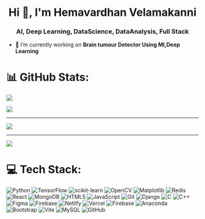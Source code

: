 <h1 align="center">Hi 👋, I'm Hemavardhan Velamakanni</h1>
<h3 align="center">AI, Deep Learning, DataScience, DataAnalysis, Full Stack</h3>

- 🔭 I’m currently working on **Brain tumour Detector Using Ml,Deep Learning**

# 📊 GitHub Stats:
![](https://github-readme-stats.vercel.app/api?username=VardhanVelamakanni&theme=dark&hide_border=false&include_all_commits=false&count_private=false)<br/>

![](https://github-readme-streak-stats.herokuapp.com/?user=VardhanVelamakanni&theme=dark&hide_border=false)<br/><hr/>

![](https://github-readme-stats.vercel.app/api/top-langs/?username=VardhanVelamakanni&theme=dark&hide_border=false&include_all_commits=false&count_private=false&layout=compact)

---
[![](https://visitcount.itsvg.in/api?id=VardhanVelamakanni&icon=0&color=0)](https://visitcount.itsvg.in)

# 💻 Tech Stack:
![Python](https://img.shields.io/badge/python-3670A0?style=for-the-badge&logo=python&logoColor=ffdd54) ![TensorFlow](https://img.shields.io/badge/TensorFlow-%23FF6F00.svg?style=for-the-badge&logo=TensorFlow&logoColor=white) ![scikit-learn](https://img.shields.io/badge/scikit--learn-%23F7931E.svg?style=for-the-badge&logo=scikit-learn&logoColor=white) ![OpenCV](https://img.shields.io/badge/opencv-%23white.svg?style=for-the-badge&logo=opencv&logoColor=white) ![Matplotlib](https://img.shields.io/badge/Matplotlib-%23ffffff.svg?style=for-the-badge&logo=Matplotlib&logoColor=black) ![Redis](https://img.shields.io/badge/redis-%23DD0031.svg?style=for-the-badge&logo=redis&logoColor=white) ![React](https://img.shields.io/badge/react-%2320232a.svg?style=for-the-badge&logo=react&logoColor=%2361DAFB) ![MongoDB](https://img.shields.io/badge/MongoDB-%234ea94b.svg?style=for-the-badge&logo=mongodb&logoColor=white) ![HTML5](https://img.shields.io/badge/html5-%23E34F26.svg?style=for-the-badge&logo=html5&logoColor=white) ![JavaScript](https://img.shields.io/badge/javascript-%23323330.svg?style=for-the-badge&logo=javascript&logoColor=%23F7DF1E) ![Git](https://img.shields.io/badge/git-%23F05033.svg?style=for-the-badge&logo=git&logoColor=white) ![Django](https://img.shields.io/badge/django-%23092E20.svg?style=for-the-badge&logo=django&logoColor=white) ![C](https://img.shields.io/badge/c-%2300599C.svg?style=for-the-badge&logo=c&logoColor=white) ![C++](https://img.shields.io/badge/c++-%2300599C.svg?style=for-the-badge&logo=c%2B%2B&logoColor=white) ![Figma](https://img.shields.io/badge/figma-%23F24E1E.svg?style=for-the-badge&logo=figma&logoColor=white) ![Firebase](https://img.shields.io/badge/firebase-a08021?style=for-the-badge&logo=firebase&logoColor=ffcd34) ![Netlify](https://img.shields.io/badge/netlify-%23000000.svg?style=for-the-badge&logo=netlify&logoColor=#00C7B7) ![Vercel](https://img.shields.io/badge/vercel-%23000000.svg?style=for-the-badge&logo=vercel&logoColor=white) ![Firebase](https://img.shields.io/badge/firebase-%23039BE5.svg?style=for-the-badge&logo=firebase) ![Anaconda](https://img.shields.io/badge/Anaconda-%2344A833.svg?style=for-the-badge&logo=anaconda&logoColor=white) ![Bootstrap](https://img.shields.io/badge/bootstrap-%238511FA.svg?style=for-the-badge&logo=bootstrap&logoColor=white) ![Vite](https://img.shields.io/badge/vite-%23646CFF.svg?style=for-the-badge&logo=vite&logoColor=white) ![MySQL](https://img.shields.io/badge/mysql-4479A1.svg?style=for-the-badge&logo=mysql&logoColor=white) ![GitHub](https://img.shields.io/badge/github-%23121011.svg?style=for-the-badge&logo=github&logoColor=white)


<!-- Proudly created with GPRM ( https://gprm.itsvg.in ) -->

